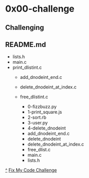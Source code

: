 # 0x00-challenge
Challenging
---

## README.md
  * lists.h
  * main.c
  * print_dlistint.c
    * add_dnodeint_end.c
    * delete_dnodeint_at_index.c
    * free_dlistint.c

      * 0-fizzbuzz.py
      * 1-print_square.js
      * 2-sort.rb
      * 3-user.py
      * 4-delete_dnodeint
       * add_dnodeint_end.c
       * delete_dnodeint
       * delete_dnodeint_at_index.c
       * free_dlist.c
       * main.c
       * lists.h

[^](#0x00-challenge)
[Fix My Code Challenge](https://github.com/TheeKingZa/Fix_My_Code_Challenge/tree/master/README.md)
